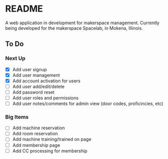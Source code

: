 # README

A web application in development for makerspace management. Currently being developed for the makerspace Spacelab, in Mokena, Illinois.

## To Do

### Next Up
* [x] Add user signup
* [x] Add user management
* [x] Add account activation for users
* [ ] Add user add/edit/delete
* [ ] Add password reset
* [ ] Add user roles and permissions
* [ ] Add user notes/comments for admin view (door codes, proficincies, etc)

### Big Items
* [ ] Add machine reservation
* [ ] Add room reservation
* [ ] Add machine training/trained on page
* [ ] Add membership page
* [ ] Add CC processing for membership